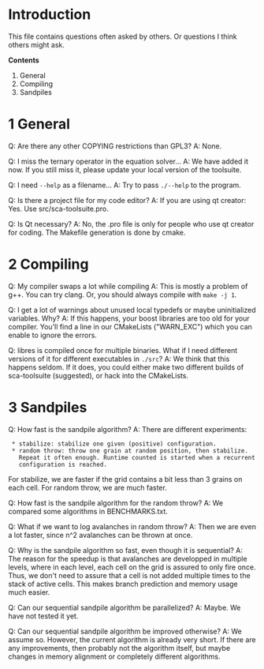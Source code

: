 # Introduction
This file contains questions often asked by others.
Or questions I think others might ask.

**Contents**

  1. General
  2. Compiling
  3. Sandpiles

# 1 General

Q: Are there any other COPYING restrictions than GPL3?
A: None.

Q: I miss the ternary operator in the equation solver...
A: We have added it now. If you still miss it, please update your local
   version of the toolsuite.

Q: I need `--help` as a filename...
A: Try to pass `./--help` to the program.

Q: Is there a project file for my code editor?
A: If you are using qt creator: Yes. Use src/sca-toolsuite.pro.

Q: Is Qt necessary?
A: No, the .pro file is only for people who use qt creator for coding. The
   Makefile generation is done by cmake.

# 2 Compiling

Q: My compiler swaps a lot while compiling
A: This is mostly a problem of g++. You can try clang. Or, you should always
   compile with `make -j 1`.

Q: I get a lot of warnings about unused local typedefs or maybe uninitialized
   variables. Why?
A: If this happens, your boost libraries are too old for your compiler. You'll
   find a line in our CMakeLists ("WARN_EXC") which you can enable to ignore
   the errors.

Q: libres is compiled once for multiple binaries. What if I need different
   versions of it for different executables in `./src`?
A: We think that this happens seldom. If it does, you could either make two
   different builds of sca-toolsuite (suggested), or hack into the CMakeLists.

# 3 Sandpiles

Q: How fast is the sandpile algorithm?
A: There are different experiments:
   
     * stabilize: stabilize one given (positive) configuration.
     * random throw: throw one grain at random position, then stabilize.
       Repeat it often enough. Runtime counted is started when a recurrent
       configuration is reached.

   For stabilize, we are faster if the grid contains a bit less than 3 grains
   on each cell. For random throw, we are much faster.

Q: How fast is the sandpile algorithm for the random throw?
A: We compared some algorithms in BENCHMARKS.txt.

Q: What if we want to log avalanches in random throw?
A: Then we are even a lot faster, since n^2 avalanches can be thrown at once.

Q: Why is the sandpile algorithm so fast, even though it is sequential?
A: The reason for the speedup is that avalanches are developped in multiple
   levels, where in each level, each cell on the grid is assured to only fire
   once. Thus, we don't need to assure that a cell is not added multiple times
   to the stack of active cells. This makes branch prediction and memory usage
   much easier.

Q: Can our sequential sandpile algorithm be parallelized?
A: Maybe. We have not tested it yet.

Q: Can our sequential sandpile algorithm be improved otherwise?
A: We assume so. However, the current algorithm is already very short. If
   there are any improvements, then probably not the algorithm itself, but
   maybe changes in memory alignment or completely different algorithms.

